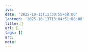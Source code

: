```yaml
---
ivs:
date: '2025-10-13T11:30:55+08:00'
lastmod: '2025-10-13T13:04:51+08:00'
title: 󰧧
url: 󰧧
tags: []
src:
note:
---
```

